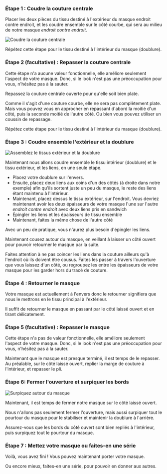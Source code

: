 
### Étape 1 : Coudre la couture centrale

Placer les deux pièces du tissu destiné à l'extérieur du masque endroit contre endroit, et les coudre ensemble sur le côté courbe, qui sera au milieu de notre masque *endroit contre endroit*.

![Coudre la couture centrale](pas1.svg)

<Note>Répétez cette étape pour le tissu destiné à l'intérieur du masque (doublure).</Note>

### Étape 2 (facultative) : Repasser la couture centrale

<Note>

Cette étape n'a aucune valeur fonctionnelle, elle améliore seulement l'aspect de votre masque.
Donc, si le look n'est pas une préoccupation pour vous, n'hésitez pas à la sauter.

</Note>

Repassez la couture centrale ouverte pour qu'elle soit bien plate.

Comme il s'agit d'une couture courbe, elle ne sera pas complètement plate. Mais vous pouvez vous en approcher en repassant d'abord la moitié d'un côté, puis la seconde moitié de l'autre côté. Ou bien vous pouvez utiliser un coussin de repassage.

<Note>Répétez cette étape pour le tissu destiné à l'intérieur du masque (doublure).</Note>

### Étape 3 : Coudre ensemble l'extérieur et la doublure

![Assemblez le tissus extérieur et la doublure](step3.svg)

Maintenant nous allons coudre ensemble le tissu intérieur (doublure) et le tissu extérieur, et les liens, en une seule étape.

 - Placez votre doublure sur l'envers.
 - Ensuite, placez deux liens aux coins d'un des côtés (à droite dans notre exemple) afin qu'ils sortent juste un peu du masque, le reste des liens étant maintenu à l'intérieur.
 - Maintenant, placez dessus le tissu extérieur, sur l'endroit. Vous devriez maintenant avoir les deux épaisseurs de votre masque l'une sur l'autre *endroit contre endroit* avec deux liens pris en sandwich
 - Épingler les liens et les épaisseurs de tissu ensemble
 - Maintenant, faites la même chose de l'autre côté

<Tip>

Avec un peu de pratique, vous n'aurez plus besoin d'épingler les liens.

</Tip>

Maintenant cousez autour du masque, en veillant à laisser un côté ouvert pour pouvoir retourner le masque par la suite.

<Warning>

Faites attention à ne pas coincer les liens dans la couture ailleurs qu'à l'endroit où ils doivent être cousus.
Faites les passer à travers l'ouverture que vous laissez d'un côté, ou regroupez les entre les épaisseurs de votre masque pour les garder hors du tracé de couture.

</Warning>

### Étape 4 : Retourner le masque

Votre masque est actuellement à l'envers donc le retourner signifiera que nous le mettrons en le tissu principal à l'extérieur.

Il suffit de retourner le masque en passant par le côté laissé ouvert et en tirant délicatement.

### Étape 5 (facultative) : Repasser le masque

<Note>

Cette étape n'a pas de valeur fonctionnelle, elle améliore seulement l'aspect de votre masque.
Donc, si le look n'est pas une préoccupation pour vous, n'hésitez pas à la sauter.

</Note>

Maintenant que le masque est presque terminé, il est temps de le repasser. Au préalable, sur le côté laissé ouvert, replier la marge de couture à l'intérieur, et repasser le pli.

### Étape 6: Fermer l'ouverture et surpiquer les bords

![Surpiquez autour du masque](step6.svg)

Maintenant, il est temps de fermer notre masque sur le côté laissé ouvert.

Nous n'allons pas seulement fermer l'ouverture, mais aussi surpiquer tout le pourtour du masque pour le stabiliser et maintenir la doublure à l'arrière.

Assurez-vous que les bords du côté ouvert sont bien repliés à l'intérieur, puis surpiquez tout le pourtour du masque.

### Étape 7 : Mettez votre masque ou faites-en une série

Voilà, vous avez fini ! Vous pouvez maintenant porter votre masque.

Ou encore mieux, faites-en une série, pour pouvoir en donner aux autres.

